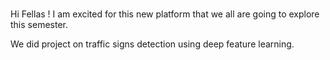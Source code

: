 # 

Hi Fellas !
I am excited for this new platform that we all are going to explore this semester.

We did project on traffic signs detection using deep feature learning.
